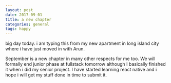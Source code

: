 ```yaml
---
layout: post
date: 2017-09-01
title: a new chapter
categories: general
tags: happy
---
```


big day today. i am typing this from my new apartment in long island city where i have just moved in with Arun. 

September is a new chapter in many other respects for me too. We will formally end junior phase at fullstack tomorrow although I basically finished it when i did my senior project. I have started learning react native and i hope i will get my stuff done in time to submit it.
